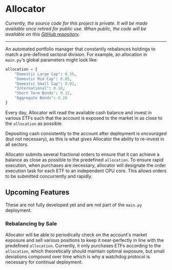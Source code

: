 # Allocator

_Currently, the source code for this project is private. It will be made available once retired for public use. When public, the code will be available on this [GitHub repository](https://github.com/preritdas/allocator)._

----

An automated portfolio manager that constantly rebalances holdings to match a pre-defined sectoral division. For example, an allocation in `main.py`'s global parameters might look like:

```python
allocation = {
    "Domestic Large Cap": 0.35,
    "Domestic Mid Cap": 0.05,
    "Domestic Small Cap": 0.02,
    "International": 0.18,
    "Short Term Bonds": 0.12,
    "Aggregate Bonds": 0.28
}
```

Every day, Allocator will read the available cash balance and invest in various ETFs such that the account is exposed to the market in as close to the `allocation` as possible. 

Depositing cash consistently to the account after deployment is _encouraged_ (but not necessary), as this is what gives Allocator the ability to re-invest in all sectors.

Allocator submits several fractional orders to ensure that it can achieve a balance as close as possible to the predefined `allocation`. To ensure rapid execution, when purchases are necessary, allocator will designate the order execution task for each ETF to an independent CPU core. This allows orders to be submitted concurrently and rapidly. 

## Upcoming Features

These are not fully developed yet and are not part of the `main.py` deployment.

### Rebalancing by Sale

Allocator will be able to periodically check on the account's market exposure and sell various positions to keep it near-perfectly in line with the predefined `allocation`. Currently, it only purchases ETFs according to the `allocation`, which theoretically should maintain optimal exposure, but small deviations compound over time which is why a watchdog protocol is necessary for continual deployment.